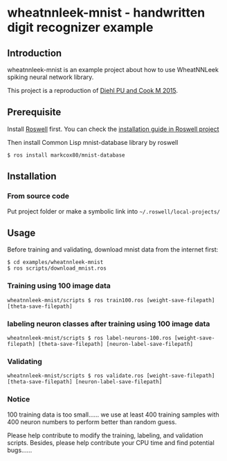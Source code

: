 # wheatnnleek-mnist - handwritten digit recognizer example
## Introduction
wheatnnleek-mnist is an example project about how to use WheatNNLeek spiking neural network library.

This project is a reproduction of [Diehl PU and Cook M 2015](https://www.frontiersin.org/articles/10.3389/fncom.2015.00099/full).

## Prerequisite
Install [Roswell](https://github.com/roswell/roswell) first.
You can check the [installation guide in Roswell project](https://github.com/roswell/roswell/wiki/Installation)

Then install Common Lisp mnist-database library by roswell

```shell
$ ros install markcox80/mnist-database
```

## Installation
### From source code
Put project folder or make a symbolic link into ```~/.roswell/local-projects/```

## Usage

Before training and validating, download mnist data from the internet first:

```shell
$ cd examples/wheatnnleek-mnist
$ ros scripts/download_mnist.ros
```

### Training using 100 image data
```shell
wheatnnleek-mnist/scripts $ ros train100.ros [weight-save-filepath] [theta-save-filepath]
```

### labeling neuron classes after training using 100 image data

```shell
wheatnnleek-mnist/scripts $ ros label-neurons-100.ros [weight-save-filepath] [theta-save-filepath] [neuron-label-save-filepath]
```

### Validating

```shell
wheatnnleek-mnist/scripts $ ros validate.ros [weight-save-filepath] [theta-save-filepath] [neuron-label-save-filepath]
```

### Notice
100 training data is too small...... we use at least 400 training samples with 400 neuron numbers to perform better than random guess. 

Please help contribute to modify the training, labeling, and validation scripts. 
Besides, please help contribute your CPU time and find potential bugs......
